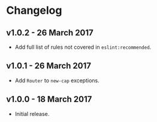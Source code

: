 # Changelog

## v1.0.2 - 26 March 2017

- Add full list of rules not covered in `eslint:recommended`.

## v1.0.1 - 26 March 2017

- Add `Router` to `new-cap` exceptions.

## v1.0.0 - 18 March 2017

- Initial release.
